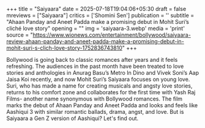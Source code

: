 +++
title = "Saiyaara"
date = 2025-07-18T19:04:06+05:30
draft = false
mreviews = ["Saiyaara"]
critics = ['Shomini Sen']
publication = ''
subtitle = "Ahaan Panday and Aneet Padda make a promising debut in Mohit Suri’s cliché love story"
opening = ""
img = 'saiyaara-3.webp'
media = 'print'
source = "https://www.wionews.com/entertainment/bollywood/saiyaara-review-ahaan-panday-and-aneet-padda-make-a-promising-debut-in-mohit-suri-s-clich-love-story-1752836743810"
+++

Bollywood is going back to classic romances after years and it feels refreshing. The audiences in the past month have been treated to love stories and anthologies in Anurag Basu’s Metro In Dino and Vivek Soni’s Aap Jaisa Koi recently, and now Mohit Suri’s Saiyaara focuses on young love. Suri, who has made a name for creating musicals and angsty love stories, returns to his comfort zone and collaborates for the first time with Yash Raj Films- another name synonymous with Bollywood romances. The film marks the debut of Ahaan Panday and Aneet Padda and looks and feels like Aashiqui 3 with similar romantic ballads, drama, angst, and love. But is Saiyaara a Gen Z version of Aashiqui? Let's find out.
